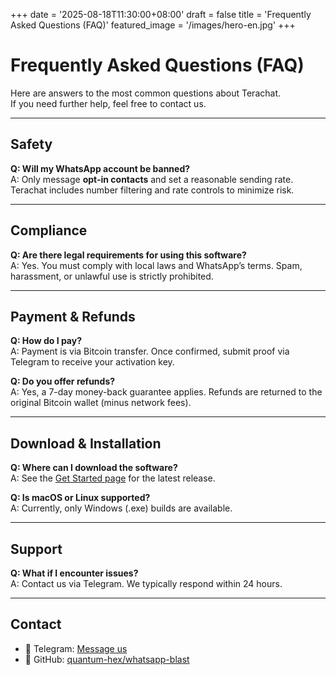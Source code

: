 +++
date = '2025-08-18T11:30:00+08:00'
draft = false
title = 'Frequently Asked Questions (FAQ)'
featured_image = '/images/hero-en.jpg'
+++

# Frequently Asked Questions (FAQ)

Here are answers to the most common questions about Terachat.  
If you need further help, feel free to contact us.

---

## Safety

**Q: Will my WhatsApp account be banned?**  
A: Only message **opt-in contacts** and set a reasonable sending rate. Terachat includes number filtering and rate controls to minimize risk.

---

## Compliance

**Q: Are there legal requirements for using this software?**  
A: Yes. You must comply with local laws and WhatsApp’s terms. Spam, harassment, or unlawful use is strictly prohibited.

---

## Payment & Refunds

**Q: How do I pay?**  
A: Payment is via Bitcoin transfer. Once confirmed, submit proof via Telegram to receive your activation key.

**Q: Do you offer refunds?**  
A: Yes, a 7-day money-back guarantee applies. Refunds are returned to the original Bitcoin wallet (minus network fees).

---

## Download & Installation

**Q: Where can I download the software?**  
A: See the [Get Started page](/en/get-started/) for the latest release.

**Q: Is macOS or Linux supported?**  
A: Currently, only Windows (.exe) builds are available.

---

## Support

**Q: What if I encounter issues?**  
A: Contact us via Telegram. We typically respond within 24 hours.

---

## Contact

- 💬 Telegram: <a href="https://t.me/terachatws" rel="noopener">Message us</a>
- 🧩 GitHub: <a href="https://github.com/quantum-hex/whatsapp-blast" rel="noopener">quantum-hex/whatsapp-blast</a>
